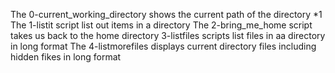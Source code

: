 The 0-current_working_directory shows the current path of the directory *1
The 1-listit script list out items in a directory
The 2-bring_me_home script takes us back to the home directory
3-listfiles scripts list files in aa directory in long format
 The 4-listmorefiles displays current directory files including hidden fikes in long format
